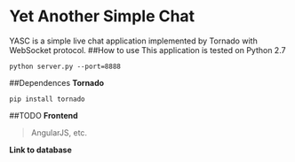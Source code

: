 Yet Another Simple Chat
=======================
YASC is a simple live chat application implemented by Tornado with WebSocket protocol.
##How to use
This application is tested on Python 2.7
```
python server.py --port=8888
```
##Dependences
**Tornado**
```
pip install tornado
```
##TODO
**Frontend**
> AngularJS, etc.

**Link to database**
